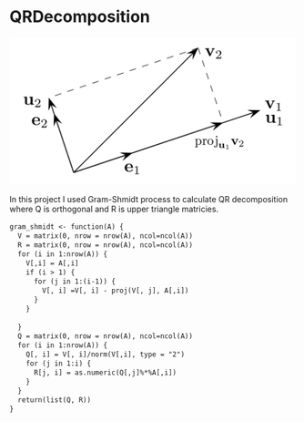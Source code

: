 # QRDecomposition
![alt text](gram.png)

In this project I used Gram-Shmidt process to calculate QR decomposition where Q is orthogonal and R is upper triangle matricies.
```
gram_shmidt <- function(A) {
  V = matrix(0, nrow = nrow(A), ncol=ncol(A))
  R = matrix(0, nrow = nrow(A), ncol=ncol(A))
  for (i in 1:nrow(A)) {
    V[,i] = A[,i]
    if (i > 1) {
      for (j in 1:(i-1)) {
        V[, i] =V[, i] - proj(V[, j], A[,i])
      }
    }
    
  }
  Q = matrix(0, nrow = nrow(A), ncol=ncol(A))
  for (i in 1:nrow(A)) {
    Q[, i] = V[, i]/norm(V[,i], type = "2")
    for (j in 1:i) {
      R[j, i] = as.numeric(Q[,j]%*%A[,i])
    }
  }
  return(list(Q, R))
}

```
